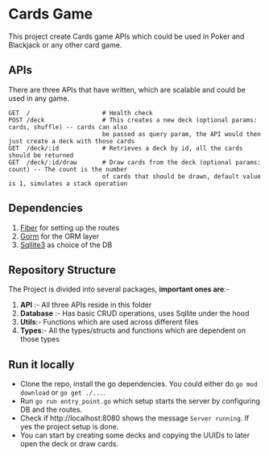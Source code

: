 # Cards Game

This project create Cards game APIs which could be used in Poker and Blackjack or any other card game.

## APIs

There are three APIs that have written, which are scalable and could be used in any game.

```
GET  /                    # Health check
POST /deck                # This creates a new deck (optional params: cards, shuffle) -- cards can also
                          be passed as query param, the API would then just create a deck with those cards
GET  /deck/:id            # Retrieves a deck by id, all the cards should be returned
GET  /deck/:id/draw       # Draw cards from the deck (optional params: count) -- The count is the number
                          of cards that should be drawn, default value is 1, simulates a stack operation
```

## Dependencies

1. [Fiber](https://docs.gofiber.io/) for setting up the routes
2. [Gorm](https://pkg.go.dev/gorm.io/gorm) for the ORM layer
3. [Sqllite3](https://pkg.go.dev/github.com/mattn/go-sqlite3) as choice of the DB

## Repository Structure

The Project is divided into several packages, **important ones are**:-

1. **API** :- All three APIs reside in this folder
2. **Database** :- Has basic CRUD operations, uses Sqllite under the hood
3. **Utils**:- Functions which are used across different files
4. **Types**:- All the types/structs and functions which are dependent on those types

## Run it locally

- Clone the repo, install the go dependencies. You could either do `go mod download` or `go get ./...`.
- Run `go run entry_point.go` which setup starts the server by configuring DB and the routes.
- Check if http://localhost:8080 shows the message `Server running`. If yes the project setup is done.
- You can start by creating some decks and copying the UUIDs to later open the deck or draw cards.
